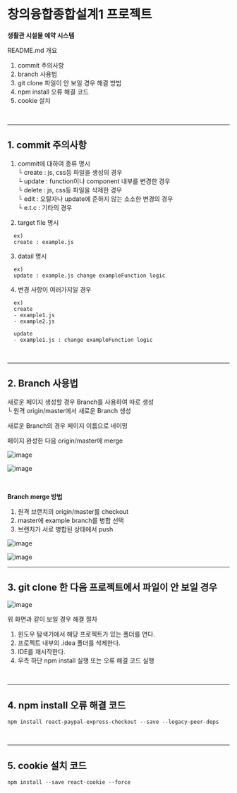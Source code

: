 # 창의융합종합설계1 프로젝트<br>
**생활관 시설물 예약 시스템**

README.md 개요  
1. commit 주의사항
2. branch 사용법
3. git clone 파일이 안 보일 경우 해결 방법
4. npm install 오류 해결 코드
5. cookie 설치 

<br>

---

## **1. commit 주의사항**
1. commit에 대하여 종류 명시<br>
  └ create : js, css등 파일을 생성의 경우<br>
  └ update : function이나 component 내부를 변경한 경우<br>
  └ delete : js, css등 파일을 삭제한 경우<br>
  └ edit : 오탈자나 update에 준하지 않는 소소한 변경의 경우<br>
  └ e.t.c : 기타의 경우
  
2. target file 명시<br>
```
  ex)
  create : example.js
```
3.  datail 명시<br>
```
  ex)
  update : example.js change exampleFunction logic
```
4. 변경 사항이 여러가지일 경우<br>
```
  ex)
  create
  - example1.js
  - example2.js
  
  update
  - example1.js : change exampleFunction logic
```
<br>

---

## **2. Branch 사용법**<br>
새로운 페이지 생성할 경우 Branch를 사용하여 따로 생성<br>
    └ 원격 origin/master에서 새로운 Branch 생성 

새로운 Branch의 경우 페이지 이름으로 네이밍

페이지 완성한 다음 origin/master에 merge
<br>

![image](https://user-images.githubusercontent.com/67218734/201326208-669aac73-00fd-4c7a-8ed2-666956972aa6.png)

![image](https://user-images.githubusercontent.com/67218734/201326308-0ccea3e1-e0cb-4c10-bc2b-a4e958ea340e.png)

<br>

**Branch merge 방법**
1. 원격 브랜치의 origin/master를 checkout
2. master에 example branch를 병합 선택
3. 브랜치가 서로 병합된 상태에서 push

![image](https://user-images.githubusercontent.com/67218734/202200670-7cda909d-f80a-41b4-8399-6a17ca4b4479.png)


![image](https://user-images.githubusercontent.com/67218734/202200543-2b1c0bd3-c3d6-4ec5-adb8-5da1fdad5bbf.png)


---

## **3. git clone 한 다음 프로젝트에서 파일이 안 보일 경우**
![image](https://user-images.githubusercontent.com/67218734/201525954-1d425e9e-8603-4508-b2f4-1694a1f5c027.png)

위 화면과 같이 보일 경우 해결 절차
1. 윈도우 탐색기에서 해당 프로젝트가 있는 폴더를 연다.
2. 프로젝트 내부의 .idea 폴더를 삭제한다.
3. IDE를 재시작한다.
4. 우측 하단 npm install 실행 또는 오류 해결 코드 실행

<br>

---

## **4. npm install 오류 해결 코드**
```
npm install react-paypal-express-checkout --save --legacy-peer-deps
```
<br>

---

## **5. cookie 설치 코드**
```
npm install --save react-cookie --force
```
<br>
